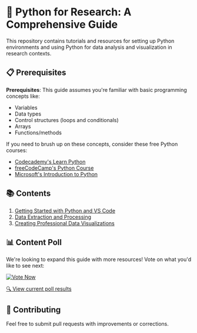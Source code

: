 # 🐍 Python for Research: A Comprehensive Guide

This repository contains tutorials and resources for setting up Python environments and using Python for data analysis and visualization in research contexts.

## 📋 Prerequisites

**Prerequisites**: This guide assumes you're familiar with basic programming concepts like:
- Variables
- Data types
- Control structures (loops and conditionals)
- Arrays
- Functions/methods

If you need to brush up on these concepts, consider these free Python courses:
- [Codecademy's Learn Python](https://www.codecademy.com/learn/learn-python-3)
- [freeCodeCamp's Python Course](https://www.freecodecamp.org/learn/scientific-computing-with-python/)
- [Microsoft's Introduction to Python](https://docs.microsoft.com/en-us/learn/modules/intro-to-python/)

## 📚 Contents

1. [Getting Started with Python and VS Code](tutorials/part1-getting-started.md)
2. [Data Extraction and Processing](tutorials/part2-data-extraction.md)
3. [Creating Professional Data Visualizations](tutorials/part3-data-visualization.md)

## 📊 Content Poll

We're looking to expand this guide with more resources! Vote on what you'd like to see next:

<a href="https://github.com/RJLP-hw-uk/Complete-Guide-to-Python-Setup-and-Data-Visualization-for-Research/discussions/1">
  <img src="https://img.shields.io/badge/Vote%20Now-Interactive%20Poll-brightgreen?style=for-the-badge" alt="Vote Now" />
</a>

[🔍 View current poll results](https://github.com/RJLP-hw-uk/Complete-Guide-to-Python-Setup-and-Data-Visualization-for-Research/discussions/1)

## 👥 Contributing

Feel free to submit pull requests with improvements or corrections.
